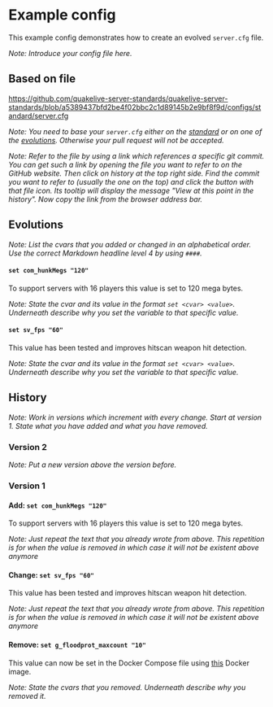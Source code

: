 # Example config

This example config demonstrates how to create an evolved `server.cfg` file.

*Note: Introduce your config file here.*

## Based on file

https://github.com/quakelive-server-standards/quakelive-server-standards/blob/a5389437bfd2be4f02bbc2c1d89145b2e9bf8f9d/configs/standard/server.cfg

*Note: You need to base your `server.cfg` either on the [standard](https://github.com/quakelive-server-standards/quakelive-server-standards/tree/master/configs/standard) or on one of the [evolutions](https://github.com/quakelive-server-standards/quakelive-server-standards/tree/master/configs/evolved). Otherwise your pull request will not be accepted.*

*Note: Refer to the file by using a link which references a specific git commit. You can get such a link by opening the file you want to refer to on the GitHub website. Then click on history at the top right side. Find the commit you want to refer to (usually the one on the top) and click the button with that file icon. Its tooltip will display the message "View at this point in the history". Now copy the link from the browser address bar.*

## Evolutions

*Note: List the cvars that you added or changed in an alphabetical order. Use the correct Markdown headline level 4 by using `####`.*

#### `set com_hunkMegs "120"`

To support servers with 16 players this value is set to 120 mega bytes.

*Note: State the cvar and its value in the format `set <cvar> <value>`. Underneath describe why you set the variable to that specific value.*

#### `set sv_fps "60"`

This value has been tested and improves hitscan weapon hit detection.

*Note: State the cvar and its value in the format `set <cvar> <value>`. Underneath describe why you set the variable to that specific value.*

## History

*Note: Work in versions which increment with every change. Start at version 1. State what you have added and what you have removed.*

### Version 2

*Note: Put a new version above the version before.*

### Version 1

#### Add: `set com_hunkMegs "120"`

To support servers with 16 players this value is set to 120 mega bytes.

*Note: Just repeat the text that you already wrote from above. This repetition is for when the value is removed in which case it will not be existent above anymore*

#### Change: `set sv_fps "60"`

This value has been tested and improves hitscan weapon hit detection.

*Note: Just repeat the text that you already wrote from above. This repetition is for when the value is removed in which case it will not be existent above anymore*

#### Remove: `set g_floodprot_maxcount "10"`

This value can now be set in the Docker Compose file using [this](https://github.com/quakelive-server-standards/quakelive-server-standards/tree/89ca0a79371017677a12dda7f28bc4db50c677c7/docker/ql-server) Docker image.

*Note: State the cvars that you removed. Underneath describe why you removed it.*